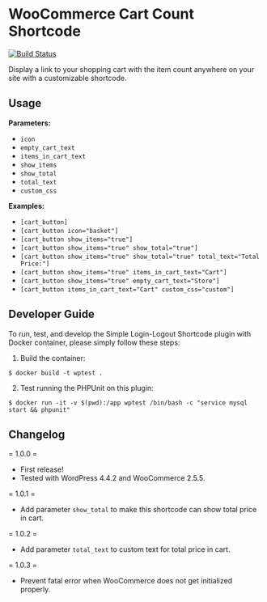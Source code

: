 WooCommerce Cart Count Shortcode
================================

[![Build Status](https://travis-ci.org/prontotools/woocommerce-cart-count-shortcode.svg?branch=develop)](https://travis-ci.org/prontotools/woocommerce-cart-count-shortcode)

Display a link to your shopping cart with the item count anywhere on your site with a customizable shortcode.

Usage
-----

**Parameters:**
* `icon`
* `empty_cart_text`
* `items_in_cart_text`
* `show_items`
* `show_total`
* `total_text`
* `custom_css`

**Examples:**
* `[cart_button]`
* `[cart_button icon="basket"]`
* `[cart_button show_items="true"]`
* `[cart_button show_items="true" show_total="true"]`
* `[cart_button show_items="true" show_total="true" total_text="Total Price:"]`
* `[cart_button show_items="true" items_in_cart_text="Cart"]`
* `[cart_button show_items="true" empty_cart_text="Store"]`
* `[cart_button items_in_cart_text="Cart" custom_css="custom"]`

Developer Guide
---------------

To run, test, and develop the Simple Login-Logout Shortcode plugin with Docker container, please simply follow these steps:

1. Build the container:

  `$ docker build -t wptest .`
 
2. Test running the PHPUnit on this plugin:

  `$ docker run -it -v $(pwd):/app wptest /bin/bash -c "service mysql start && phpunit"`

Changelog
----------

= 1.0.0 =
- First release!
- Tested with WordPress 4.4.2 and WooCommerce 2.5.5.

= 1.0.1 =
- Add parameter `show_total` to make this shortcode can show total price in cart.

= 1.0.2 =
- Add parameter `total_text` to custom text for total price in cart.

= 1.0.3 =
- Prevent fatal error when WooCommerce does not get initialized properly.
